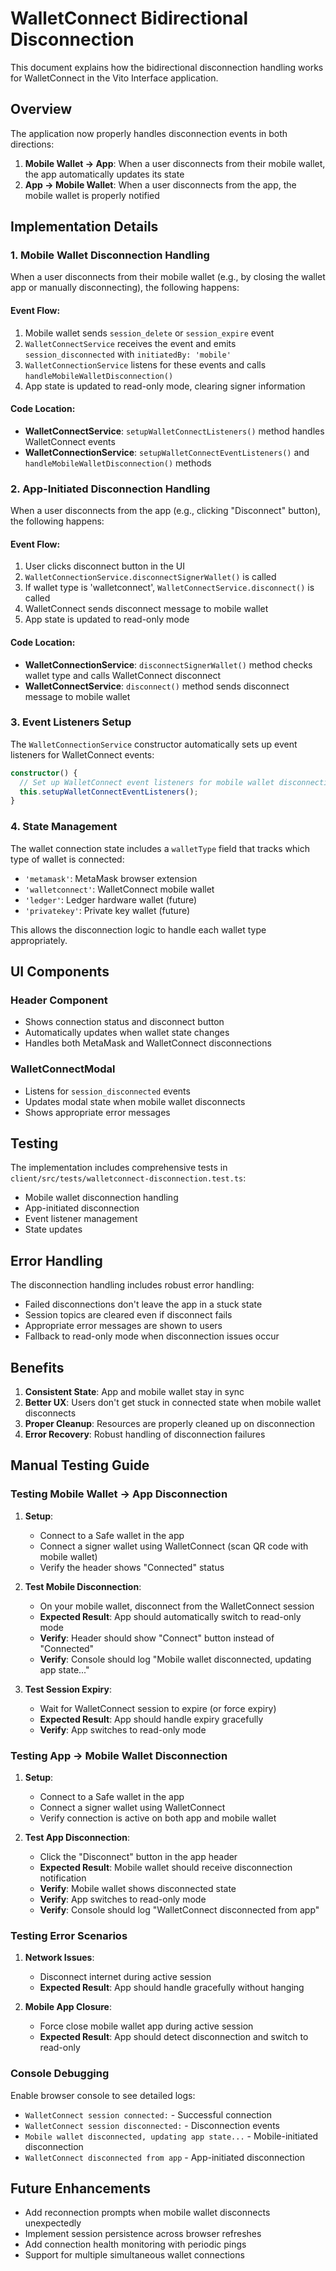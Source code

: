 # WalletConnect Bidirectional Disconnection

This document explains how the bidirectional disconnection handling works for WalletConnect in the Vito Interface application.

## Overview

The application now properly handles disconnection events in both directions:

1. **Mobile Wallet → App**: When a user disconnects from their mobile wallet, the app automatically updates its state
2. **App → Mobile Wallet**: When a user disconnects from the app, the mobile wallet is properly notified

## Implementation Details

### 1. Mobile Wallet Disconnection Handling

When a user disconnects from their mobile wallet (e.g., by closing the wallet app or manually disconnecting), the following happens:

#### Event Flow:
1. Mobile wallet sends `session_delete` or `session_expire` event
2. `WalletConnectService` receives the event and emits `session_disconnected` with `initiatedBy: 'mobile'`
3. `WalletConnectionService` listens for these events and calls `handleMobileWalletDisconnection()`
4. App state is updated to read-only mode, clearing signer information

#### Code Location:
- **WalletConnectService**: `setupWalletConnectListeners()` method handles WalletConnect events
- **WalletConnectionService**: `setupWalletConnectEventListeners()` and `handleMobileWalletDisconnection()` methods

### 2. App-Initiated Disconnection Handling

When a user disconnects from the app (e.g., clicking "Disconnect" button), the following happens:

#### Event Flow:
1. User clicks disconnect button in the UI
2. `WalletConnectionService.disconnectSignerWallet()` is called
3. If wallet type is 'walletconnect', `WalletConnectService.disconnect()` is called
4. WalletConnect sends disconnect message to mobile wallet
5. App state is updated to read-only mode

#### Code Location:
- **WalletConnectionService**: `disconnectSignerWallet()` method checks wallet type and calls WalletConnect disconnect
- **WalletConnectService**: `disconnect()` method sends disconnect message to mobile wallet

### 3. Event Listeners Setup

The `WalletConnectionService` constructor automatically sets up event listeners for WalletConnect events:

```typescript
constructor() {
  // Set up WalletConnect event listeners for mobile wallet disconnections
  this.setupWalletConnectEventListeners();
}
```

### 4. State Management

The wallet connection state includes a `walletType` field that tracks which type of wallet is connected:

- `'metamask'`: MetaMask browser extension
- `'walletconnect'`: WalletConnect mobile wallet
- `'ledger'`: Ledger hardware wallet (future)
- `'privatekey'`: Private key wallet (future)

This allows the disconnection logic to handle each wallet type appropriately.

## UI Components

### Header Component
- Shows connection status and disconnect button
- Automatically updates when wallet state changes
- Handles both MetaMask and WalletConnect disconnections

### WalletConnectModal
- Listens for `session_disconnected` events
- Updates modal state when mobile wallet disconnects
- Shows appropriate error messages

## Testing

The implementation includes comprehensive tests in `client/src/tests/walletconnect-disconnection.test.ts`:

- Mobile wallet disconnection handling
- App-initiated disconnection
- Event listener management
- State updates

## Error Handling

The disconnection handling includes robust error handling:

- Failed disconnections don't leave the app in a stuck state
- Session topics are cleared even if disconnect fails
- Appropriate error messages are shown to users
- Fallback to read-only mode when disconnection issues occur

## Benefits

1. **Consistent State**: App and mobile wallet stay in sync
2. **Better UX**: Users don't get stuck in connected state when mobile wallet disconnects
3. **Proper Cleanup**: Resources are properly cleaned up on disconnection
4. **Error Recovery**: Robust handling of disconnection failures

## Manual Testing Guide

### Testing Mobile Wallet → App Disconnection

1. **Setup**:
   - Connect to a Safe wallet in the app
   - Connect a signer wallet using WalletConnect (scan QR code with mobile wallet)
   - Verify the header shows "Connected" status

2. **Test Mobile Disconnection**:
   - On your mobile wallet, disconnect from the WalletConnect session
   - **Expected Result**: App should automatically switch to read-only mode
   - **Verify**: Header should show "Connect" button instead of "Connected"
   - **Verify**: Console should log "Mobile wallet disconnected, updating app state..."

3. **Test Session Expiry**:
   - Wait for WalletConnect session to expire (or force expiry)
   - **Expected Result**: App should handle expiry gracefully
   - **Verify**: App switches to read-only mode

### Testing App → Mobile Wallet Disconnection

1. **Setup**:
   - Connect to a Safe wallet in the app
   - Connect a signer wallet using WalletConnect
   - Verify connection is active on both app and mobile wallet

2. **Test App Disconnection**:
   - Click the "Disconnect" button in the app header
   - **Expected Result**: Mobile wallet should receive disconnection notification
   - **Verify**: Mobile wallet shows disconnected state
   - **Verify**: App switches to read-only mode
   - **Verify**: Console should log "WalletConnect disconnected from app"

### Testing Error Scenarios

1. **Network Issues**:
   - Disconnect internet during active session
   - **Expected Result**: App should handle gracefully without hanging

2. **Mobile App Closure**:
   - Force close mobile wallet app during active session
   - **Expected Result**: App should detect disconnection and switch to read-only

### Console Debugging

Enable browser console to see detailed logs:
- `WalletConnect session connected:` - Successful connection
- `WalletConnect session disconnected:` - Disconnection events
- `Mobile wallet disconnected, updating app state...` - Mobile-initiated disconnection
- `WalletConnect disconnected from app` - App-initiated disconnection

## Future Enhancements

- Add reconnection prompts when mobile wallet disconnects unexpectedly
- Implement session persistence across browser refreshes
- Add connection health monitoring with periodic pings
- Support for multiple simultaneous wallet connections
